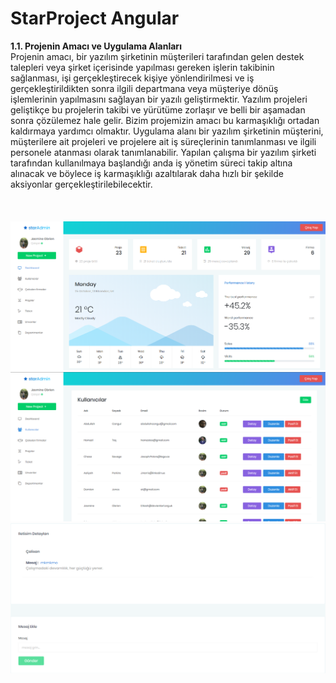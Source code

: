 # StarProject Angular


<b>1.1. Projenin Amacı ve Uygulama Alanları</b><br>
	Projenin amacı, bir yazılım şirketinin müşterileri tarafından gelen destek talepleri veya şirket içerisinde yapılması gereken işlerin takibinin sağlanması, işi gerçekleştirecek kişiye yönlendirilmesi ve iş gerçekleştirildikten sonra ilgili departmana veya müşteriye dönüş işlemlerinin yapılmasını sağlayan bir yazılı geliştirmektir. Yazılım projeleri geliştikçe bu projelerin takibi ve yürütüme zorlaşır ve belli bir aşamadan sonra çözülemez hale gelir. Bizim projemizin amacı bu karmaşıklığı ortadan kaldırmaya yardımcı olmaktır. Uygulama alanı bir yazılım şirketinin müşterini, müşterilere ait projeleri ve projelere ait iş süreçlerinin tanımlanması ve ilgili personele atanması olarak tanımlanabilir. Yapılan çalışma bir yazılım şirketi tarafından kullanılmaya başlandığı anda iş yönetim süreci takip altına alınacak ve böylece iş karmaşıklığı azaltılarak daha hızlı bir şekilde aksiyonlar gerçekleştirilebilecektir. 
<br><br><br><br>
![](images/image-0.png)
<br>
![](images/image-1.png)<br>
![](images/image-2.png)<br>
